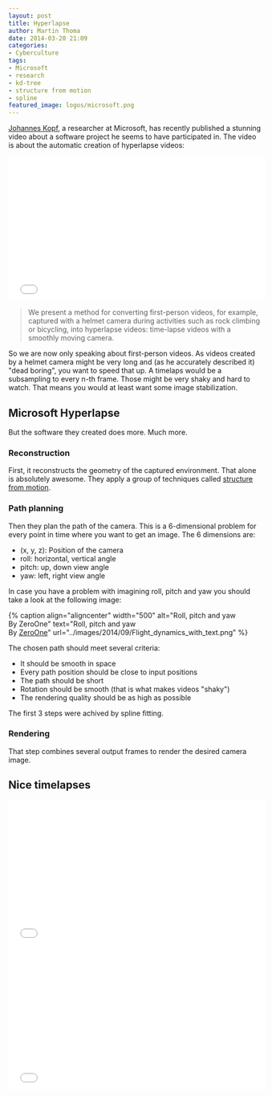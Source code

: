 ```yaml
---
layout: post
title: Hyperlapse
author: Martin Thoma
date: 2014-03-20 21:09
categories:
- Cyberculture
tags:
- Microsoft
- research
- kd-tree
- structure from motion
- spline
featured_image: logos/microsoft.png
---
```


[Johannes Kopf](http://research.microsoft.com/en-us/people/kopf/), a researcher
at Microsoft, has recently published a stunning video about a software project
he seems to have participated in. The video is about the automatic creation
of hyperlapse videos:

<iframe width="512" height="288" src="//www.youtube.com/embed/sA4Za3Hv6ng" frameborder="0" allowfullscreen></iframe>

> We present a method for converting first-person videos, for example, captured with a helmet camera during activities such as rock climbing or bicycling, into hyperlapse videos: time-lapse videos with a smoothly moving camera.

So we are now only speaking about first-person videos. As videos created by
a helmet camera might be very long and (as he accurately described it)
"dead boring", you want to speed that up. A timelaps would be a subsampling to
every n-th frame. Those might be very shaky and hard to watch.
That means you would at least want some image stabilization.

## Microsoft Hyperlapse
But the software they created does more. Much more.

### Reconstruction
First, it reconstructs the geometry of the captured environment. That alone is
absolutely awesome. They apply a group of techniques called
[structure from motion](https://en.wikipedia.org/wiki/Structure_from_motion).


### Path planning
Then they plan the path of the camera. This is a 6-dimensional problem for every
point in time where you want to get an image. The 6 dimensions are:

* (x, y, z): Position of the camera
* roll: horizontal, vertical angle
* pitch: up, down view angle
* yaw: left, right view angle

In case you have a problem with imagining roll, pitch and yaw you should take
a look at the following image:

{% caption align="aligncenter" width="500" alt="Roll, pitch and yaw<br/>By ZeroOne" text="Roll, pitch and yaw<br/>By [ZeroOne](https://commons.wikimedia.org/wiki/File:Flight_dynamics_with_text.png)" url="../images/2014/09/Flight_dynamics_with_text.png" %}

The chosen path should meet several criteria:

* It should be smooth in space
* Every path position should be close to input positions
* The path should be short
* Rotation should be smooth (that is what makes videos "shaky")
* The rendering quality should be as high as possible

The first 3 steps were achived by spline fitting.

### Rendering
That step combines several output frames to render the desired camera image.

## Nice timelapses

<iframe width="512" height="288" src="//www.youtube.com/embed/8dTzy_N0Pn4" frameborder="0" allowfullscreen></iframe>

<iframe width="512" height="288" src="//www.youtube.com/embed/fSj73DuFD9I" frameborder="0" allowfullscreen></iframe>